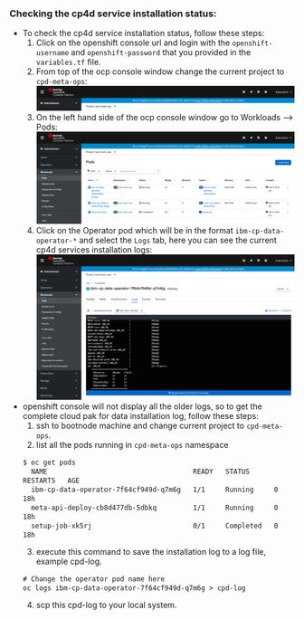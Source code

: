 ### Checking the cp4d service installation status:
* To check the cp4d service installation status, follow these steps:
  1. Click on the openshift console url and login with the `openshift-username` and `openshift-password` that you provided in the `variables.tf` file.
  2. From top of the ocp console window change the current project to `cpd-meta-ops`:
  ![Alt text](images/Operator-log-1.png)
  3. On the left hand side of the ocp console window go to Workloads --> Pods:
  ![Alt text](images/Operator-log-2.png)
  4. Click on the Operator pod which will be in the format `ibm-cp-data-operator-*` and select the `Logs` tab, here you can see the current cp4d services installation logs:
  ![Alt text](images/Operator-log-3.png) 
* openshift console will not display all the older logs, so to get the complete cloud pak for data installation log, follow these steps:
  1. ssh to bootnode machine and change current project to `cpd-meta-ops`.
  2. list all the pods running in `cpd-meta-ops` namespace
    ```
    $ oc get pods
      NAME                                    READY   STATUS      RESTARTS   AGE
      ibm-cp-data-operator-7f64cf949d-q7m6g   1/1     Running     0          18h
      meta-api-deploy-cb8d477db-5dbkq         1/1     Running     0          18h
      setup-job-xk5rj                         0/1     Completed   0          18h
  ```
  3. execute this command to save the installation log to a log file, example cpd-log.
    ```
    # Change the operator pod name here
    oc logs ibm-cp-data-operator-7f64cf949d-q7m6g > cpd-log
    ```
  4. scp this cpd-log to your local system.